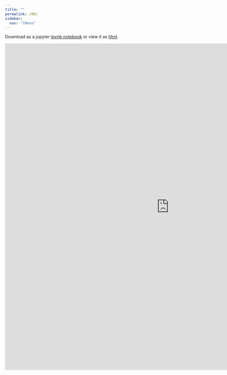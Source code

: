 ```yaml
---
title: ""
permalink: /00/
sidebar:
  nav: "lMenu"
---
```


Download as a jupyter [ipynb notebook](https://datascience-intro.github.io/1MS041-2020/lectures/00.ipynb) or view it as [html](https://datascience-intro.github.io/1MS041-2020/lectures/00.html).

<iframe src="https://datascience-intro.github.io/1MS041-2020/lectures/00.html" width="1080" height="1080" frameborder="0"></iframe>
